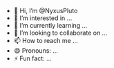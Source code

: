 - 👋 Hi, I’m @NyxusPluto
- 👀 I’m interested in ...
- 🌱 I’m currently learning ...
- 💞️ I’m looking to collaborate on ...
- 📫 How to reach me ...
- 😄 Pronouns: ...
- ⚡ Fun fact: ...

<!---
NyxusPluto/NyxusPluto is a ✨ special ✨ repository because its `README.md` (this file) appears on your GitHub profile.
You can click the Preview link to take a look at your changes.
--->
